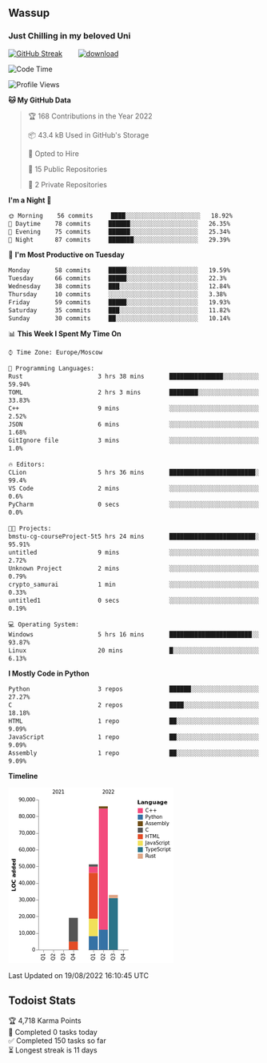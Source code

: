 ## Wassup 
### Just Chilling in my beloved Uni 

<!--
-->

[![GitHub Streak](http://github-readme-streak-stats.herokuapp.com?user=archeoss&theme=shades-of-purple&hide_border=true&date_format=j%20M%5B%20Y%5D)](https://git.io/streak-stats)&nbsp;&nbsp;&nbsp;&nbsp;&nbsp;&nbsp;&nbsp;&nbsp;[![download](https://user-images.githubusercontent.com/68448737/147796309-d8b65b1d-4dde-40d9-b03a-2b42aaa6cd43.jpeg)
](http://bmstu.ru/)

<!--START_SECTION:waka-->
![Code Time](http://img.shields.io/badge/Code%20Time-464%20hrs%2046%20mins-blue)

![Profile Views](http://img.shields.io/badge/Profile%20Views-0-blue)

**🐱 My GitHub Data** 

> 🏆 168 Contributions in the Year 2022
 > 
> 📦 43.4 kB Used in GitHub's Storage 
 > 
> 💼 Opted to Hire
 > 
> 📜 15 Public Repositories 
 > 
> 🔑 2 Private Repositories  
 > 
**I'm a Night 🦉** 

```text
🌞 Morning    56 commits     ████░░░░░░░░░░░░░░░░░░░░░   18.92% 
🌆 Daytime    78 commits     ██████░░░░░░░░░░░░░░░░░░░   26.35% 
🌃 Evening    75 commits     ██████░░░░░░░░░░░░░░░░░░░   25.34% 
🌙 Night      87 commits     ███████░░░░░░░░░░░░░░░░░░   29.39%

```
📅 **I'm Most Productive on Tuesday** 

```text
Monday       58 commits     █████░░░░░░░░░░░░░░░░░░░░   19.59% 
Tuesday      66 commits     █████░░░░░░░░░░░░░░░░░░░░   22.3% 
Wednesday    38 commits     ███░░░░░░░░░░░░░░░░░░░░░░   12.84% 
Thursday     10 commits     ░░░░░░░░░░░░░░░░░░░░░░░░░   3.38% 
Friday       59 commits     █████░░░░░░░░░░░░░░░░░░░░   19.93% 
Saturday     35 commits     ███░░░░░░░░░░░░░░░░░░░░░░   11.82% 
Sunday       30 commits     ██░░░░░░░░░░░░░░░░░░░░░░░   10.14%

```


📊 **This Week I Spent My Time On** 

```text
⌚︎ Time Zone: Europe/Moscow

💬 Programming Languages: 
Rust                     3 hrs 38 mins       ███████████████░░░░░░░░░░   59.94% 
TOML                     2 hrs 3 mins        ████████░░░░░░░░░░░░░░░░░   33.83% 
C++                      9 mins              ░░░░░░░░░░░░░░░░░░░░░░░░░   2.52% 
JSON                     6 mins              ░░░░░░░░░░░░░░░░░░░░░░░░░   1.68% 
GitIgnore file           3 mins              ░░░░░░░░░░░░░░░░░░░░░░░░░   1.0%

🔥 Editors: 
CLion                    5 hrs 36 mins       ████████████████████████░   99.4% 
VS Code                  2 mins              ░░░░░░░░░░░░░░░░░░░░░░░░░   0.6% 
PyCharm                  0 secs              ░░░░░░░░░░░░░░░░░░░░░░░░░   0.0%

🐱‍💻 Projects: 
bmstu-cg-courseProject-5t5 hrs 24 mins       ████████████████████████░   95.91% 
untitled                 9 mins              ░░░░░░░░░░░░░░░░░░░░░░░░░   2.72% 
Unknown Project          2 mins              ░░░░░░░░░░░░░░░░░░░░░░░░░   0.79% 
crypto_samurai           1 min               ░░░░░░░░░░░░░░░░░░░░░░░░░   0.33% 
untitled1                0 secs              ░░░░░░░░░░░░░░░░░░░░░░░░░   0.19%

💻 Operating System: 
Windows                  5 hrs 16 mins       ███████████████████████░░   93.87% 
Linux                    20 mins             █░░░░░░░░░░░░░░░░░░░░░░░░   6.13%

```

**I Mostly Code in Python** 

```text
Python                   3 repos             ██████░░░░░░░░░░░░░░░░░░░   27.27% 
C                        2 repos             ████░░░░░░░░░░░░░░░░░░░░░   18.18% 
HTML                     1 repo              ██░░░░░░░░░░░░░░░░░░░░░░░   9.09% 
JavaScript               1 repo              ██░░░░░░░░░░░░░░░░░░░░░░░   9.09% 
Assembly                 1 repo              ██░░░░░░░░░░░░░░░░░░░░░░░   9.09%

```


**Timeline**

![Chart not found](https://raw.githubusercontent.com/archeoss/archeoss/master/charts/bar_graph.png) 


 Last Updated on 19/08/2022 16:10:45 UTC
<!--END_SECTION:waka-->

## Todoist Stats

<!-- TODO-IST:START -->
🏆  4,718 Karma Points           
🌸  Completed 0 tasks today           
✅  Completed 150 tasks so far           
⏳  Longest streak is 11 days
<!-- TODO-IST:END -->
